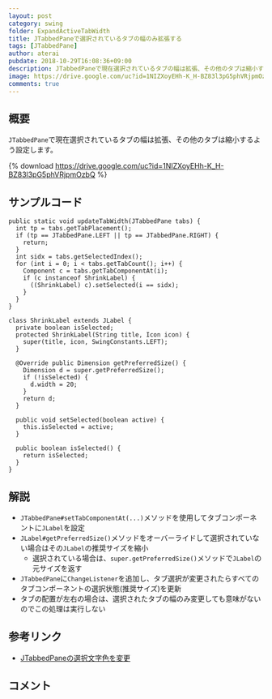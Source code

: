 ```yaml
---
layout: post
category: swing
folder: ExpandActiveTabWidth
title: JTabbedPaneで選択されているタブの幅のみ拡張する
tags: [JTabbedPane]
author: aterai
pubdate: 2018-10-29T16:08:36+09:00
description: JTabbedPaneで現在選択されているタブの幅は拡張、その他のタブは縮小するよう設定します。
image: https://drive.google.com/uc?id=1NIZXoyEHh-K_H-BZ83l3pG5phVRjpmOzbQ
comments: true
---
```

## 概要
`JTabbedPane`で現在選択されているタブの幅は拡張、その他のタブは縮小するよう設定します。

{% download https://drive.google.com/uc?id=1NIZXoyEHh-K_H-BZ83l3pG5phVRjpmOzbQ %}

## サンプルコード
<pre class="prettyprint"><code>public static void updateTabWidth(JTabbedPane tabs) {
  int tp = tabs.getTabPlacement();
  if (tp == JTabbedPane.LEFT || tp == JTabbedPane.RIGHT) {
    return;
  }
  int sidx = tabs.getSelectedIndex();
  for (int i = 0; i &lt; tabs.getTabCount(); i++) {
    Component c = tabs.getTabComponentAt(i);
    if (c instanceof ShrinkLabel) {
      ((ShrinkLabel) c).setSelected(i == sidx);
    }
  }
}

class ShrinkLabel extends JLabel {
  private boolean isSelected;
  protected ShrinkLabel(String title, Icon icon) {
    super(title, icon, SwingConstants.LEFT);
  }

  @Override public Dimension getPreferredSize() {
    Dimension d = super.getPreferredSize();
    if (!isSelected) {
      d.width = 20;
    }
    return d;
  }

  public void setSelected(boolean active) {
    this.isSelected = active;
  }

  public boolean isSelected() {
    return isSelected;
  }
}
</code></pre>

## 解説
- `JTabbedPane#setTabComponentAt(...)`メソッドを使用してタブコンポーネントに`JLabel`を設定
- `JLabel#getPreferredSize()`メソッドをオーバーライドして選択されていない場合はその`JLabel`の推奨サイズを縮小
    - 選択されている場合は、`super.getPreferredSize()`メソッドで`JLabel`の元サイズを返す
- `JTabbedPane`に`ChangeListener`を追加し、タブ選択が変更されたらすべてのタブコンポーネントの選択状態(推奨サイズ)を更新
- タブの配置が左右の場合は、選択されたタブの幅のみ変更しても意味がないのでこの処理は実行しない

<!-- dummy comment line for breaking list -->

## 参考リンク
- [JTabbedPaneの選択文字色を変更](https://ateraimemo.com/Swing/ColorTab.html)

<!-- dummy comment line for breaking list -->

## コメント
